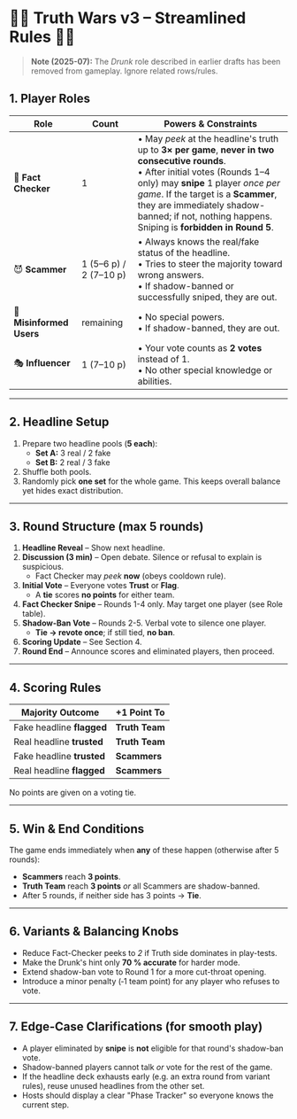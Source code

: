 # 🕵️‍♂️ Truth Wars v3 – Streamlined Rules 🕵️‍♀️
> **Note (2025-07):** The *Drunk* role described in earlier drafts has been removed from gameplay. Ignore related rows/rules.
## 1. Player Roles

| Role | Count | Powers & Constraints |
|------|-------|----------------------|
| 🧠 **Fact Checker** | 1 | • May *peek* at the headline's truth up to **3× per game**, **never in two consecutive rounds**.<br/>• After initial votes (Rounds 1–4 only) may **snipe** 1 player *once per game*.  If the target is a **Scammer**, they are immediately shadow-banned; if not, nothing happens.  Sniping is **forbidden in Round 5**. |
| 😈 **Scammer** | 1 (5–6 p) / 2 (7–10 p) | • Always knows the real/fake status of the headline.<br/>• Tries to steer the majority toward wrong answers.<br/>• If shadow-banned or successfully sniped, they are out. |
| 🧍 **Misinformed Users** | remaining | • No special powers.<br/>• If shadow-banned, they are out. |
| 🎭 **Influencer** | 1 (7–10 p) | • Your vote counts as **2 votes** instead of 1.<br/>• No other special knowledge or abilities. |

---

## 2. Headline Setup

1. Prepare two headline pools (**5 each**):
   * **Set A:** 3 real / 2 fake
   * **Set B:** 2 real / 3 fake
2. Shuffle both pools.
3. Randomly pick **one set** for the whole game.  This keeps overall balance yet hides exact distribution.

---

## 3. Round Structure (max 5 rounds)

1. **Headline Reveal** – Show next headline.
2. **Discussion (3 min)** – Open debate.  Silence or refusal to explain is suspicious.
   * Fact Checker may *peek* **now** (obeys cooldown rule).
3. **Initial Vote** – Everyone votes **Trust** or **Flag**.
   * A **tie** scores **no points** for either team.
4. **Fact Checker Snipe** – Rounds 1-4 only.  May target one player (see Role table).
5. **Shadow-Ban Vote** – Rounds 2-5.  Verbal vote to silence one player.
   * **Tie → revote once**; if still tied, **no ban**.
6. **Scoring Update** – See Section 4.
7. **Round End** – Announce scores and eliminated players, then proceed.

---

## 4. Scoring Rules

| Majority Outcome | +1 Point To |
|------------------|-------------|
| Fake headline **flagged** | **Truth Team** |
| Real headline **trusted** | **Truth Team** |
| Fake headline **trusted** | **Scammers** |
| Real headline **flagged** | **Scammers** |

No points are given on a voting tie.

---

## 5. Win & End Conditions

The game ends immediately when **any** of these happen (otherwise after 5 rounds):

* **Scammers** reach **3 points**.
* **Truth Team** reach **3 points** *or* all Scammers are shadow-banned.
* After 5 rounds, if neither side has 3 points → **Tie**.

---

## 6. Variants & Balancing Knobs

* Reduce Fact-Checker peeks to *2* if Truth side dominates in play-tests.
* Make the Drunk's hint only **70 % accurate** for harder mode.
* Extend shadow-ban vote to Round 1 for a more cut-throat opening.
* Introduce a minor penalty (‐1 team point) for any player who refuses to vote.

---

## 7. Edge-Case Clarifications (for smooth play)

* A player eliminated by **snipe** is **not** eligible for that round's shadow-ban vote.
* Shadow-banned players cannot talk *or* vote for the rest of the game.
* If the headline deck exhausts early (e.g. an extra round from variant rules), reuse unused headlines from the other set.
* Hosts should display a clear "Phase Tracker" so everyone knows the current step. 